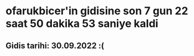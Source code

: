 # ofarukbicer'in gidisine son 7 gun 22 saat 50 dakika 53 saniye kaldi

## Gidis tarihi: 30.09.2022 :(
